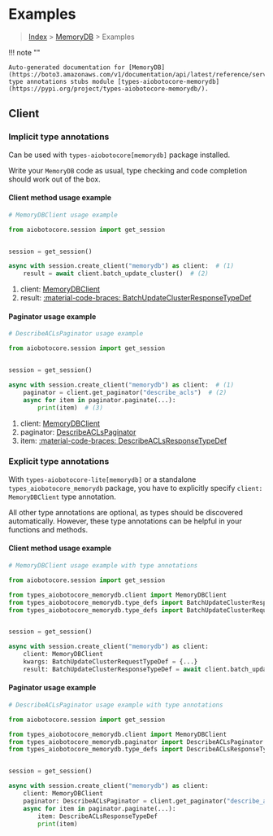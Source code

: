 # Examples

> [Index](../README.md) > [MemoryDB](./README.md) > Examples

!!! note ""

    Auto-generated documentation for [MemoryDB](https://boto3.amazonaws.com/v1/documentation/api/latest/reference/services/memorydb.html#memorydb)
    type annotations stubs module [types-aiobotocore-memorydb](https://pypi.org/project/types-aiobotocore-memorydb/).

## Client

### Implicit type annotations

Can be used with `types-aiobotocore[memorydb]` package installed.

Write your `MemoryDB` code as usual,
type checking and code completion should work out of the box.



#### Client method usage example

```python
# MemoryDBClient usage example

from aiobotocore.session import get_session


session = get_session()

async with session.create_client("memorydb") as client:  # (1)
    result = await client.batch_update_cluster()  # (2)
```

1. client: [MemoryDBClient](./client.md)
2. result: [:material-code-braces: BatchUpdateClusterResponseTypeDef](./type_defs.md#batchupdateclusterresponsetypedef)



#### Paginator usage example

```python
# DescribeACLsPaginator usage example

from aiobotocore.session import get_session


session = get_session()

async with session.create_client("memorydb") as client:  # (1)
    paginator = client.get_paginator("describe_acls")  # (2)
    async for item in paginator.paginate(...):
        print(item)  # (3)
```

1. client: [MemoryDBClient](./client.md)
2. paginator: [DescribeACLsPaginator](./paginators.md#describeaclspaginator)
3. item: [:material-code-braces: DescribeACLsResponseTypeDef](./type_defs.md#describeaclsresponsetypedef)




### Explicit type annotations

With `types-aiobotocore-lite[memorydb]`
or a standalone `types_aiobotocore_memorydb` package, you have to explicitly specify
`client: MemoryDBClient` type annotation.

All other type annotations are optional, as types should be discovered automatically.
However, these type annotations can be helpful in your functions and methods.


#### Client method usage example

```python
# MemoryDBClient usage example with type annotations

from aiobotocore.session import get_session

from types_aiobotocore_memorydb.client import MemoryDBClient
from types_aiobotocore_memorydb.type_defs import BatchUpdateClusterResponseTypeDef
from types_aiobotocore_memorydb.type_defs import BatchUpdateClusterRequestTypeDef


session = get_session()

async with session.create_client("memorydb") as client:
    client: MemoryDBClient
    kwargs: BatchUpdateClusterRequestTypeDef = {...}
    result: BatchUpdateClusterResponseTypeDef = await client.batch_update_cluster(**kwargs)
```



#### Paginator usage example

```python
# DescribeACLsPaginator usage example with type annotations

from aiobotocore.session import get_session

from types_aiobotocore_memorydb.client import MemoryDBClient
from types_aiobotocore_memorydb.paginator import DescribeACLsPaginator
from types_aiobotocore_memorydb.type_defs import DescribeACLsResponseTypeDef


session = get_session()

async with session.create_client("memorydb") as client:
    client: MemoryDBClient
    paginator: DescribeACLsPaginator = client.get_paginator("describe_acls")
    async for item in paginator.paginate(...):
        item: DescribeACLsResponseTypeDef
        print(item)
```


